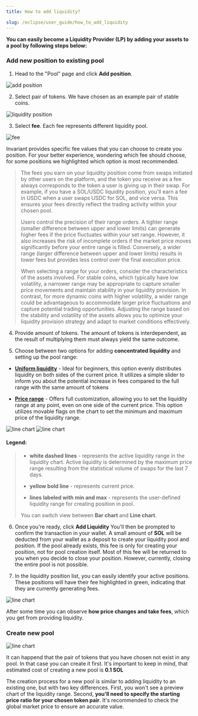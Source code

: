 ```yaml
---
title: How to add liquidity?

slug: /eclipse/user_guide/how_to_add_liquidity
---
```


**You can easily become a Liquidity Provider (LP) by adding your assets to a pool by following steps below:**

### Add new position to existing pool

1. Head to the "Pool" page and click **Add position**.

![add position](/img/docs/app/add_position.png)

2. Select pair of tokens. We have chosen as an example pair of stable coins.

![liquidity position](/img/docs/app/liquidity_position.png)

3. Select **fee**. Each fee represents different liquidity pool.

![fee](/img/docs/app/fee.png)

Invariant provides specific fee values that you can choose to create you position. For your better experience, wondering which fee should choose, for some positions we highlighted which option is most recommended.

<blockquote>
The fees you earn on your liquidity position come from swaps initiated by other users on the platform, and the token you receive as a fee always corresponds to the token a user is giving up in their swap. For example, if you have a SOL/USDC liquidity position, you'll earn a fee in USDC when a user swaps USDC for SOL, and vice versa. This ensures your fees directly reflect the trading activity within your chosen pool.

Users control the precision of their range orders. A tighter range (smaller difference between upper and lower limits) can generate higher fees if the price fluctuates within your set range. However, it also increases the risk of incomplete orders if the market price moves significantly before your entire range is filled. Conversely, a wider range (larger difference between upper and lower limits) results in lower fees but provides less control over the final execution price.

When selecting a range for your orders, consider the characteristics of the assets involved. For stable coins, which typically have low volatility, a narrower range may be appropriate to capture smaller price movements and maintain stability in your liquidity provision. In contrast, for more dynamic coins with higher volatility, a wider range could be advantageous to accommodate larger price fluctuations and capture potential trading opportunities. Adjusting the range based on the stability and volatility of the assets allows you to optimize your liquidity provision strategy and adapt to market conditions effectively.

</blockquote>

4. Provide amount of tokens. The amount of tokens is interdependent, as the result of multiplying them must always yield the same outcome.

5. Choose between two options for adding **concentrated liquidity** and setting up the pool range:

- [**Uniform liquidity**](/docs/uniform_concentration) - Ideal for beginners, this option evenly distributes liquidity on both sides of the current price. It utilizes a simple slider to inform you about the potential increase in fees compared to the full range with the same amount of tokens

- [**Price range**](/docs/price_range) - Offers full customization, allowing you to set the liquidity range at any point, even on one side of the current price. This option utilizes movable flags on the chart to set the minimum and maximum price of the liquidity range.

![line chart](/img/docs/app/line_chart.png)
![line chart](/img/docs/app/bar_chart.png)

#### Legend:

<blockquote>

- <b>white dashed lines</b> - represents the active liquidity range in the liquidity chart. Active liquidity is determined by the maximum price range resulting from the statistical volume of swaps for the last 7 days.

- <b>yellow bold line</b> - represents current price.

- <b>lines labeled with min and max</b> - represents the user-defined liquidity range for creating position in pool.

You can switch view between <b>Bar chart</b> and <b>Line chart</b>.

</blockquote>

6. Once you're ready, click **Add Liquidity** You'll then be prompted to confirm the transaction in your wallet. A small amount of **SOL** will be deducted from your wallet as a deposit to create your liquidity pool and position. If the pool already exists, this fee is only for creating your position, not for pool creation itself. Most of this fee will be returned to you when you decide to close your position. However, currently, closing the entire pool is not possible.

7. In the liquidity position list, you can easily identify your active positions. These positions will have their fee highlighted in green, indicating that they are currently generating fees.

![line chart](/img/docs/app/positions.png)

After some time you can observe **how price changes and take fees**, which you get from providing liquidity.

### Create new pool

![line chart](/img/docs/app/not_existing_pool.png)

It can happend that the pair of tokens that you have chosen not exist in any pool. In that case you can create it first. It's important to keep in mind, that estimated cost of creating a new pool is **0.1 SOL**

The creation process for a new pool is similar to adding liquidity to an existing one, but with two key differences. First, you won't see a preview chart of the liquidity range. Second, **you'll need to specify the starting price ratio for your chosen token pair**. It's recommended to check the global market price to ensure an accurate value.
